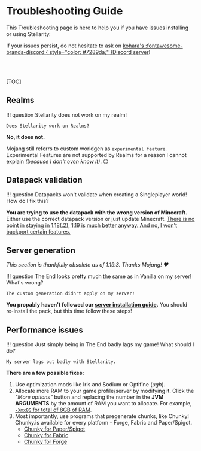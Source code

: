 # Troubleshooting Guide

This Troubleshooting page is here to help you if you have issues installing or using Stellarity.

If your issues persist, do not hesitate to ask on [kohara's :fontawesome-brands-discord:{ style="color: #7289da;" }Discord server](https://discord.kohara.xyz/)!

<br><br>

[TOC]

## Realms
!!! question
    Stellarity does not work on my realm!
    
    Does Stellarity work on Realms?

**No, it does not.** 

Mojang still referrs to custom worldgen as `experimental feature`. Experimental Features are not supported by Realms for a reason I cannot explain *(because I don't even know it)*. :pensive:

## Datapack validation
!!! question
    Datapacks won't validate when creating a Singleplayer world! How do I fix this?

**You are trying to use the datapack with the wrong version of Minecraft.** Either use the correct datapack version or just update Minecraft. <u>There is no point in staying in 1.18(.2), 1.19 is much better anyway. And no, I won't backport certain features.</u>

## Server generation
*This section is thankfully obsolete as of 1.19.3. Thanks Mojang! :heart:*

!!! question
    The End looks pretty much the same as in Vanilla on my server! What's wrong?

    The custom generation didn't apply on my server!

**You propably haven't followed our [server installation guide](installation.md#installing-on-servers).** You should re-install the pack, but this time follow these steps!

## Performance issues
!!! question
    Just simply being in The End badly lags my game! What should I do?

    My server lags out badly with Stellarity.

**There are a few possible fixes:**

1. Use optimization mods like Iris and Sodium or Optifine (*ugh*).
2. Allocate more RAM to your game profile/server by modifying it. Click the *"More options"* button and replacing the number in the **JVM ARGUMENTS** by the amount of RAM you want to allocate. For example, <u>`-Xmx8G` for total of 8GB of RAM</u>.
3. Most importantly, use programs that pregenerate chunks, like Chunky! Chunky.is available for every platform - Forge, Fabric and Paper/Spigot.
    - [Chunky for Paper/Spigot](https://www.spigotmc.org/resources/chunky.81534/)
    - [Chunky for Fabric](https://www.curseforge.com/minecraft/mc-mods/chunky-pregenerator)
    - [Chunky for Forge](https://www.curseforge.com/minecraft/mc-mods/chunky-pregenerator-forge)
